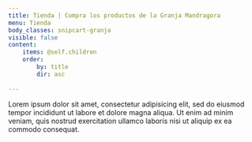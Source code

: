 ```yaml
---
title: Tienda | Compra los productos de la Granja Mandragora
menu: Tienda
body_classes: snipcart-granja
visible: false
content:
    items: @self.children
    order:
        by: title
        dir: asc
    
---
```


Lorem ipsum dolor sit amet, consectetur adipisicing elit, sed do eiusmod
tempor incididunt ut labore et dolore magna aliqua. Ut enim ad minim veniam,
quis nostrud exercitation ullamco laboris nisi ut aliquip ex ea commodo
consequat.
